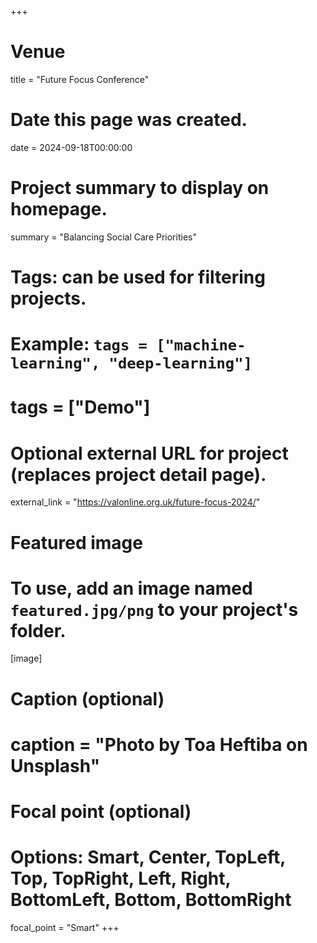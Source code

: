 +++
# Venue
title = "Future Focus Conference"

# Date this page was created.
 date = 2024-09-18T00:00:00
 
# Project summary to display on homepage.
summary = "Balancing Social Care Priorities"

# Tags: can be used for filtering projects.
# Example: `tags = ["machine-learning", "deep-learning"]`
# tags = ["Demo"]

# Optional external URL for project (replaces project detail page).
external_link = "https://valonline.org.uk/future-focus-2024/"

# Featured image
# To use, add an image named `featured.jpg/png` to your project's folder. 
[image]
  # Caption (optional)
  # caption = "Photo by Toa Heftiba on Unsplash"

  # Focal point (optional)
  # Options: Smart, Center, TopLeft, Top, TopRight, Left, Right, BottomLeft, Bottom, BottomRight
  focal_point = "Smart"
+++
